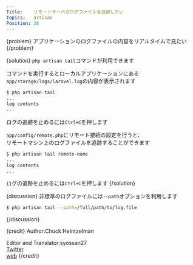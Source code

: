 ```yaml
---
Title:    リモートサーバのログファイルを追跡したい
Topics:   artisan
Position: 28
---
```


{problem}
アプリケーションのログファイルの内容をリアルタイムで見たい
{/problem}

{solution}
`php artisan tail`コマンドが利用できます

コマンドを実行するとローカルアプリケーションにある`app/storage/logs/laravel.log`の内容が表示されます

```bash
$ php artisan tail
...
log contents
...
```

ログの追跡を止めるには`Ctrl+C`を押します

`app/config/remote.php`にリモート接続の設定を行うと、  
リモートマシン上のログファイルを追跡することができます

```bash
$ php artisan tail remote-name
...
log contents
...
```

ログの追跡を止めるには`Ctrl+C`を押します
{/solution}

{discussion}
非標準のログファイルには`--path`オプションを利用します

```bash
$ php artisan tail --path=/full/path/to/log.file
```
{/discussion}

{credit}
Author:Chuck Heintzelman

Editor and Translator:syossan27  
[Twitter](https://twitter.com/syossan27)  
[web](http://syossan.hateblo.jp/0)
{/credit}
